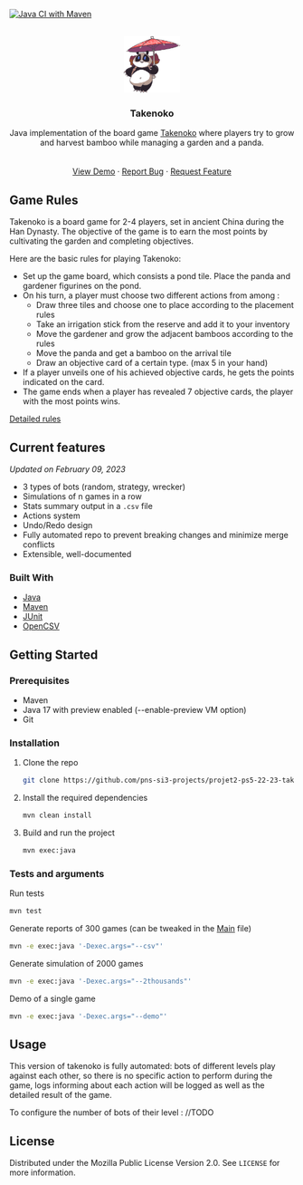 <!-- PROJECT SHIELDS -->
<!--
*** I'm using markdown "reference style" links for readability.
*** Reference links are enclosed in brackets [ ] instead of parentheses ( ).
*** See the bottom of this document for the declaration of the reference variables
*** for contributors-url, forks-url, etc. This is an optional, concise syntax you may use.
*** https://www.markdownguide.org/basic-syntax/#reference-style-links
[//]: # ([![Contributors][contributors-shield]][contributors-url])
[//]: # ([![Forks][forks-shield]][forks-url])
[//]: # ([![Stargazers][stars-shield]][stars-url])
[//]: # ([![Issues][issues-shield]][issues-url])
[//]: # ([![MIT License][license-shield]][license-url])
[//]: # ([![LinkedIn][linkedin-shield]][linkedin-url]-->

[![Java CI with Maven](https://github.com/pns-si3-projects/projet2-ps5-22-23-takenoko-2023-a/actions/workflows/autotest.yml/badge.svg)](https://github.com/pns-si3-projects/projet2-ps5-22-23-takenoko-2023-a/actions)

<!-- PROJECT LOGO -->
<br />
<div align="center">
<a href="https://github.com/pns-si3-projects/projet2-ps5-22-23-takenoko-2023-a">
<img src="./readme-data/takenoko.png" alt="Logo" width="100" height="100"-->

</a>

<h3 align="center">Takenoko</h3>

  <p align="center">Java implementation of the board game  <a href="https://fr.wikipedia.org/wiki/Takenoko">Takenoko</a> where players try to grow and harvest bamboo while managing a garden and a panda.
    <br />
    <br />
    <br />
    <a href="https://github.com/pns-si3-projects/projet2-ps5-22-23-takenoko-2023-a">View Demo</a>
    ·
    <a href="https://github.com/pns-si3-projects/projet2-ps5-22-23-takenoko-2023-a/issues">Report Bug</a>
    ·
    <a href="https://github.com/pns-si3-projects/projet2-ps5-22-23-takenoko-2023-a/issues">Request Feature</a>
  </p>
</div>

<!-- ABOUT THE PROJECT -->

## Game Rules

Takenoko is a board game for 2-4 players, set in ancient China during the Han Dynasty. The objective of the game is to
earn the most points by cultivating the garden and completing objectives.

Here are the basic rules for playing Takenoko:

- Set up the game board, which consists a pond tile. Place the panda and gardener figurines on the pond.
- On his turn, a player must choose two different actions from among :
  - Draw three tiles and choose one to place according to the placement rules
  - Take an irrigation stick from the reserve and add it to your inventory
  - Move the gardener and grow the adjacent bamboos according to the rules
  - Move the panda and get a bamboo on the arrival tile
  - Draw an objective card of a certain type. (max 5 in your hand)
- If a player unveils one of his achieved objective cards, he gets the points indicated on the card.
- The game ends when a player has revealed 7 objective cards, the player with the most points wins.

<a href="./readme-data/takenoko.pdf">Detailed rules</a>

## Current features

*Updated on February 09, 2023*

* 3 types of bots (random, strategy, wrecker)
* Simulations of n games in a row
* Stats summary output in a `.csv` file
* Actions system
* Undo/Redo design
* Fully automated repo to prevent breaking changes and minimize merge conflicts
* Extensible, well-documented

### Built With

* [Java](https://www.java.com/fr/)
* [Maven](https://maven.apache.org/)
* [JUnit](https://junit.org/junit5/)
* [OpenCSV](https://mvnrepository.com/artifact/com.opencsv/opencsv/)

<!-- GETTING STARTED -->

## Getting Started

### Prerequisites

* Maven
* Java 17 with preview enabled (--enable-preview VM option)
* Git

### Installation

1. Clone the repo

   ```sh
   git clone https://github.com/pns-si3-projects/projet2-ps5-22-23-takenoko-2023-a.git
   ```
2. Install the required dependencies

   ```sh
   mvn clean install
   ```
3. Build and run the project

   ```sh
   mvn exec:java
   ```

### Tests and arguments

Run tests

```sh
mvn test
```

Generate reports of 300 games (can be tweaked in the [Main](src/main/java/takenoko/main/Main.java) file)

```sh
mvn -e exec:java '-Dexec.args="--csv"'
```

Generate simulation of 2000 games

```sh
mvn -e exec:java '-Dexec.args="--2thousands"'
```

Demo of a single game

```sh
mvn -e exec:java '-Dexec.args="--demo"'
```

<!-- USAGE EXAMPLES -->

## Usage

This version of takenoko is fully automated: bots of different levels play against each other, so there is no specific
action to perform during the game, logs informing about each action will be logged as well as the detailed result of the
game.

To configure the number of bots of their level :
//TODO

<!-- LICENSE -->

## License

Distributed under the Mozilla Public License Version 2.0. See `LICENSE` for more information.

<!-- MARKDOWN LINKS & IMAGES -->
<!-- https://www.markdownguide.org/basic-syntax/#reference-style-links
[contributors-shield]: https://img.shields.io/github/contributors/pns-si3-projects/projet2-ps5-22-23-takenoko-2023-a.svg?style=for-the-badge
[contributors-url]: https://github.com/pns-si3-projects/projet2-ps5-22-23-takenoko-2023-a/graphs/contributors
[forks-shield]: https://img.shields.io/github/forks/pns-si3-projects/projet2-ps5-22-23-takenoko-2023-a.svg?style=for-the-badge
[forks-url]: https://github.com/pns-si3-projects/projet2-ps5-22-23-takenoko-2023-a/network/members
[stars-shield]: https://img.shields.io/github/stars/pns-si3-projects/projet2-ps5-22-23-takenoko-2023-a.svg?style=for-the-badge
[stars-url]: https://github.com/pns-si3-projects/projet2-ps5-22-23-takenoko-2023-a/stargazers
[issues-shield]: https://img.shields.io/github/issues/pns-si3-projects/projet2-ps5-22-23-takenoko-2023-a.svg?style=for-the-badge
[issues-url]: https://github.com/pns-si3-projects/projet2-ps5-22-23-takenoko-2023-a/issues
[license-shield]: https://img.shields.io/github/license/pns-si3-projects/projet2-ps5-22-23-takenoko-2023-a.svg?style=for-the-badge
[license-url]: https://github.com/pns-si3-projects/projet2-ps5-22-23-takenoko-2023-a/blob/master/LICENSE.txt
[linkedin-shield]: https://img.shields.io/badge/-LinkedIn-black.svg?style=for-the-badge&logo=linkedin&colorB=555
[linkedin-url]: https://linkedin.com/in/linkedin_usern-->
